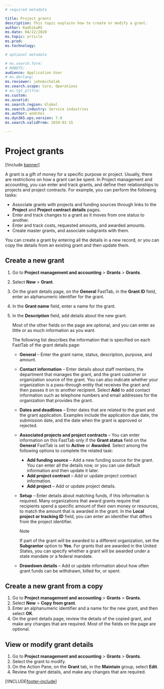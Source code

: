 ```yaml
---
# required metadata

title: Project grants
description: This topic explains how to create or modify a grant. 
author: RadhikaRS
ms.date: 04/22/2020
ms.topic: article
ms.prod: 
ms.technology: 

# optional metadata

# ms.search.form: 
# ROBOTS: 
audience: Application User
# ms.devlang: 
ms.reviewer: johnmichalak
ms.search.scope: Core, Operations
# ms.tgt_pltfrm: 
ms.custom: 
ms.assetid: 
ms.search.region: Global
ms.search.industry: Service industries
ms.author: andchoi
ms.dyn365.ops.version: 7.0
ms.search.validFrom: 2019-01-15

---
```


# Project grants

[!include [banner](../includes/banner.md)]

A grant is a gift of money for a specific purpose or project. Usually, there are restrictions on how a grant can be spent. In Project management and accounting, you can enter and track grants, and define their relationships to projects and project contracts. For example, you can perform the following tasks:

- Associate grants with projects and funding sources through links to the **Project** and **Project contract details** pages.
- Enter and track changes to a grant as it moves from one status to another.
- Enter and track costs, requested amounts, and awarded amounts.
- Create master grants, and associate subgrants with them.

You can create a grant by entering all the details in a new record, or you can copy the details from an existing grant and then update them.

## Create a new grant

1. Go to **Project management and accounting** \> **Grants** \> **Grants**.
2. Select **New** \> **Grant**.
3. On the grant details page, on the **General** FastTab, in the **Grant ID** field, enter an alphanumeric identifier for the grant.
4. In the **Grant name** field, enter a name for the grant.
5. In the **Description** field, add details about the new grant.

    Most of the other fields on the page are optional, and you can enter as little or as much information as you want.

    The following list describes the information that is specified on each FastTab of the grant details page:

    - **General** – Enter the grant name, status, description, purpose, and amount.
    - **Contact information** – Enter details about staff members, the department that manages the grant, and the grant customer or organization source of the grant. You can also indicate whether your organization is a pass-through entity that receives the grant and then passes it on to another recipient. Select **Add** to add contact information such as telephone numbers and email addresses for the organization that provides the grant.
    - **Dates and deadlines** – Enter dates that are related to the grant and the grant application. Examples include the application due date, the submission date, and the date when the grant is approved or rejected.
    - **Associated projects and project contracts** – You can enter information on this FastTab only if the **Grant status** field on the **General** FastTab is set to **Active** or **Awarded**. Select among the following options to complete the related task:

        - **Add funding source** – Add a new funding source for the grant. You can enter all the details now, or you can use default information and then update it later.
        - **Add project contract** – Add or update project contract information.
        - **Add project** – Add or update project details.

    - **Setup** – Enter details about matching funds, if this information is required. Many organizations that award grants require that recipients spend a specific amount of their own money or resources, to match the amount that is awarded in the grant. In the **Local project or tracking ID** field, you can enter an identifier that differs from the project identifier.

        > [!NOTE]
        > If part of the grant will be awarded to a different organization, set the **Subgrantor** option to **Yes**. For grants that are awarded in the United States, you can specify whether a grant will be awarded under a state mandate or a federal mandate.

    - **Drawdown details** – Add or update information about how often grant funds can be withdrawn, billed for, or spent.

## Create a new grant from a copy

1. Go to **Project management and accounting** \> **Grants** \> **Grants**.
2. Select **New** \> **Copy from grant**.
3. Enter an alphanumeric identifier and a name for the new grant, and then select **OK**.
4. On the grant details page, review the details of the copied grant, and make any changes that are required. Most of the fields on the page are optional.

## View or modify grant details

1. Go to **Project management and accounting** \> **Grants** \> **Grants**.
2. Select the grant to modify.
3. On the Action Pane, on the **Grant** tab, in the **Maintain** group, select **Edit**.
4. Review the grant details, and make any changes that are required.


[!INCLUDE[footer-include](../includes/footer-banner.md)]